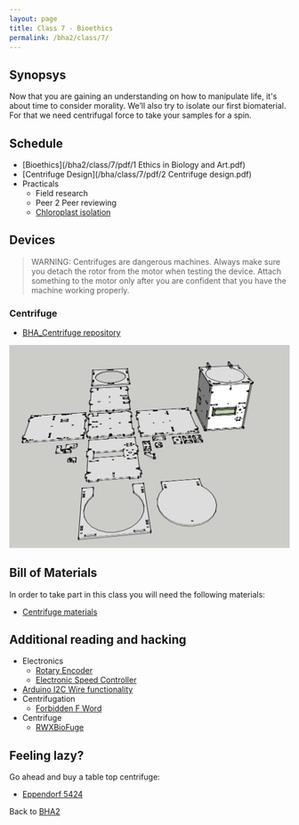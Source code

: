 ```yaml
---
layout: page
title: Class 7 - Bioethics
permalink: /bha2/class/7/
---
```


## Synopsys

Now that you are gaining an understanding on how to manipulate life, it's about time to consider morality. We’ll also try to isolate our first biomaterial. For that we need centrifugal force to take your samples for a spin.

## Schedule

* [Bioethics](/bha2/class/7/pdf/1 Ethics in Biology and Art.pdf)
* [Centrifuge Design](/bha/class/7/pdf/2 Centrifuge design.pdf)
* Practicals
  * Field research
  * Peer 2 Peer reviewing
  * [Chloroplast isolation](/bha2/class/7/chloroplast-isolation/)

## Devices

> WARNING: Centrifuges are dangerous machines. Always make sure you detach the rotor from the motor when testing the device. Attach something to the motor only after you are confident that you have the machine working properly.

### Centrifuge

* [BHA_Centrifuge repository](https://github.com/BioHackAcademy/BHA_Centrifuge)

![Centrifuge](/bha2/class/7/Centrifuge.png)

## Bill of Materials

In order to take part in this class you will need the following materials:

* [Centrifuge materials](https://github.com/BioHackAcademy/BHA_Centrifuge/blob/master/BoM.md)

## Additional reading and hacking

* Electronics
  * [Rotary Encoder](http://bildr.org/2012/08/rotary-encoder-arduino/)
  * [Electronic Speed Controller](http://www.rctoys.com/pr/2006/12/11/choosing-the-right-electronic-speed-control-esc-for-your-electric-rc-airplane/)
* [Arduino I2C Wire functionality](http://www.arduino.cc/en/Reference/Wire)
* Centrifugation
  * [Forbidden F Word](http://www.physicsclassroom.com/class/circles/Lesson-1/The-Forbidden-F-Word)
* Centrifuge
  * [RWXBioFuge](https://github.com/PieterVanBoheemen/RWXBioFuge)

## Feeling lazy?

Go ahead and buy a table top centrifuge:

* [Eppendorf 5424](http://www.eppendorf.com/int/index.php?sitemap=2.1&action=products&contentid=1&catalognode=22420)

Back to [BHA2](/bha2/)